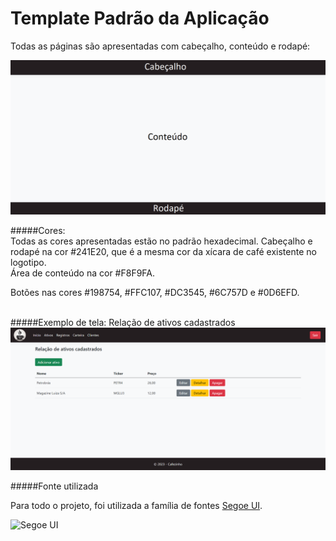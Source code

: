 # Template Padrão da Aplicação


Todas as páginas são apresentadas com cabeçalho, conteúdo e rodapé:

![Template padrão](./img/Tamplate_padrao.png)


#####Cores:  
Todas as cores apresentadas estão no padrão  hexadecimal.
Cabeçalho e rodapé na cor #241E20, que é a mesma cor da xícara de café existente no logotipo.  
Área de conteúdo na cor #F8F9FA.  

Botões nas cores #198754, #FFC107, #DC3545, #6C757D e #0D6EFD.  
<br>

#####Exemplo de tela: Relação de ativos cadastrados  
![Ativos cadastrados](./img/AtivosLista.png)

#####Fonte utilizada

Para todo o projeto, foi utilizada a família de fontes [Segoe UI](https://learn.microsoft.com/pt-br/typography/font-list/segoe-ui).  

![Segoe UI](https://learn.microsoft.com/pt-br/typography/font-list/images/segoe_ui_01.png) 

